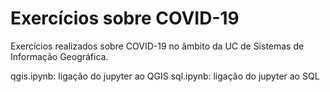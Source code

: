# Exercícios sobre COVID-19

Exercícios realizados sobre COVID-19 no âmbito da UC de Sistemas de Informação Geográfica.

qgis.ipynb: ligação do jupyter ao QGIS
sql.ipynb: ligação do jupyter ao SQL